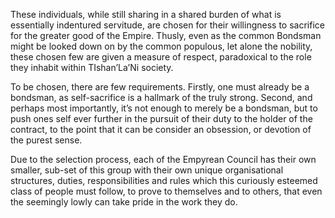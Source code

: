 These individuals, while still sharing in a shared burden of what is essentially indentured servitude, are chosen for their willingness to sacrifice for the greater good of the Empire. Thusly, even as the common Bondsman might be looked down on by the common populous, let alone the nobility, these chosen few are given a measure of respect, paradoxical to the role they inhabit within TIshan’La’Ni society.  
  
To be chosen, there are few requirements. Firstly, one must already be a bondsman, as self-sacrifice is a hallmark of the truly strong. Second, and perhaps most importantly, it’s not enough to merely be a bondsman, but to push ones self ever further in the pursuit of their duty to the holder of the contract, to the point that it can be consider an obsession, or devotion of the purest sense.  
  
Due to the selection process, each of the Empyrean Council has their own smaller, sub-set of this group with their own unique organisational structures, duties, responsibilities and rules which this curiously esteemed class of people must follow, to prove to themselves and to others, that even the seemingly lowly can take pride in the work they do.